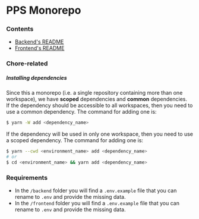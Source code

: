 # PPS Monorepo

### Contents

-   [Backend's README](/backend/README.md)
-   [Frontend's README](/frontend/README.md)

### Chore-related

##### Installing dependencies

Since this a monorepo (i.e. a single repository containing more than one workspace),
we have **scoped** dependencies and **common** dependencies.  
If the dependency should be accessible to all workspaces, then you need to use a common dependency.
The command for adding one is:

```bash
$ yarn -W add <dependency_name>
```

If the dependency will be used in only one workspace, then you need to use a scoped dependency.
The command for adding one is:

```bash
$ yarn --cwd <environment_name> add <dependency_name>
# or
$ cd <environment_name> && yarn add <dependency_name>
```

### Requirements

-   In the `/backend` folder you will find a `.env.example` file that you can rename to `.env` and provide the missing data.
-   In the `/frontend` folder you will find a `.env.example` file that you can rename to `.env` and provide the missing data.
